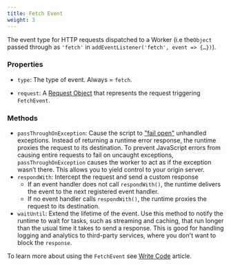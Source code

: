 ```yaml
---
title: Fetch Event
weight: 3
---
```

The event type for HTTP requests dispatched to a Worker (i.e the`Object` passed through as `'fetch'` in `addEventListener('fetch', event => {…})`).

### Properties

* `type`: The type of event. Always = `fetch`.

* `request`: A [Request Object](../fetch#Request) that represents the request triggering `FetchEvent`.

### Methods


* `passThroughOnException`: Cause the script to ["fail open"](https://community.microfocus.com/t5/Security-Blog/Security-Fundamentals-Part-1-Fail-Open-vs-Fail-Closed/ba-p/283747) unhandled exceptions. Instead of returning a runtime error response, the runtime proxies the request to its destination. To prevent JavaScript errors from causing entire requests to fail on uncaught exceptions, `passThroughOnException` causes the worker to act as if the exception wasn’t there. This allows you to yield control to your origin server.
* `respondWith`: Intercept the request and send a custom response
	* If an event handler does not call `respondWith()`, the runtime delivers the event to the next registered event handler.
	* If no event handler calls `respondWith()`, the runtime proxies the request to its destination.
* `waitUntil`: Extend the lifetime of the event. Use this method to notify the runtime to wait for tasks, such as streaming and caching, that run longer than the usual time it takes to send a response. This is good for handling logging and analytics to third-party services, where you don't want to block the `response`.

To learn more about using the `FetchEvent` see [Write Code](/quickstart/write-code) article.
